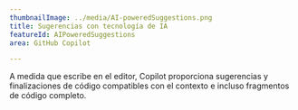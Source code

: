 ```yaml
---
thumbnailImage: ../media/AI-poweredSuggestions.png
title: Sugerencias con tecnología de IA
featureId: AIPoweredSuggestions
area: GitHub Copilot

---
```



A medida que escribe en el editor, Copilot proporciona sugerencias y finalizaciones de código compatibles con el contexto e incluso fragmentos de código completo.

